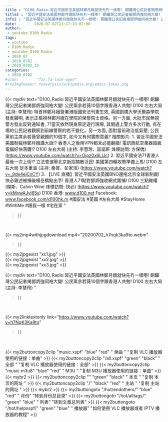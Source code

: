 ```yaml
---
title : "D100_Radio:習近平國安法英國林鄭月娥就快先冇一樣嘢! 銅鑼灣公民記者揭鄧炳強同袍大變! 公民黨余若薇10個字跟香港人共勉! D100 左右大局 (主持: 李慧玲) "
title2 : "習近平國安法英國林鄭月娥就快先冇一樣嘢! 銅鑼灣公民記者揭鄧炳強同袍大變! 公民黨余若薇10個字跟香港人共勉! D100 左右大局 (主持: 李慧玲) "
info2 : "習近平國安法英國林鄭月娥就快先冇一樣嘢! 銅鑼灣公民記者揭鄧炳強同袍大變! 公民黨余若薇10個字跟香港人共勉! D100 左右大局 (主持: 李慧玲)   特首林鄭月娥簽署港版國安法刊憲生效, 英國劍橋大學沃爾森學院發表聲明, 表示正檢視林鄭月娥在學院的榮譽院士資格。另一方面, 大批市民無視警方發出反對通知書, 71當天依然現身原定遊行現場, 其間遇上警方多次行動, 有在場的公民記者觀察到前線警察的若干變化。另一方面, 面對當前政治低氣壓, 公民黨前主席余若薇曾親題的10個字, 如今又有何實際意義?  相關影片: 1. 習近平國安法美國制裁林鄭月娥講大話!? 香港人之後用VPN都未必能翻牆! 電訊商航空業器超級電腦好快落鑊!? D100 左右大局 (主持: 李慧玲、區諾軒  烽煙訪問: 方保僑) (https://www.youtube.com/watch?v=Ojpz0x6LiJc) 2. 習近平國安法71香港人最後一次上街!? 立法會選舉北京新招搞散泛民! 美國第四輪攻勢準備上馬! D100 左右大局 足本重溫 (主持: 桑普、彭家浩) (https://www.youtube.com/watch?v=_8de4ejCxCY) 3. 【LIVE 直播】習近平國安法英國BNO還拖北京全球新制裁! 快必親述被捕後楊岳橋點出手! 香港人71點對鄧炳強收網式圍捕!  D100 三點維權 (傑斯、Calvin Wine  烽煙訪問: 快必) (https://www.youtube.com/watch?v=kMvwAJyj65s)  D100 香港: www.d100.net Facebook: www.facebook.com/d100hk.m  #國安法 #英國 #左右大局 #StayHome #WithMe #跟我一樣 #宅在家 "
date:        2020-07-02T22:17:23-07:00
author:
 - youtube_D100_Radio
tags:
 - youtube
 - D100_Radio
 - youtube_D100_Radio
 - 2020_07
 - 2020_0702
 - 2020_0702_22
categories:
 - 2020_0702
#icon:        "fas fa-lock-open"
#resImgTeaser: teaserpics/wikipedia.org/emacs-jokes.png
---
```


{{< mydiv text="D100_Radio:習近平國安法英國林鄭月娥就快先冇一樣嘢! 銅鑼灣公民記者揭鄧炳強同袍大變! 公民黨余若薇10個字跟香港人共勉! D100 左右大局 (主持: 李慧玲)   特首林鄭月娥簽署港版國安法刊憲生效, 英國劍橋大學沃爾森學院發表聲明, 表示正檢視林鄭月娥在學院的榮譽院士資格。另一方面, 大批市民無視警方發出反對通知書, 71當天依然現身原定遊行現場, 其間遇上警方多次行動, 有在場的公民記者觀察到前線警察的若干變化。另一方面, 面對當前政治低氣壓, 公民黨前主席余若薇曾親題的10個字, 如今又有何實際意義?  相關影片: 1. 習近平國安法美國制裁林鄭月娥講大話!? 香港人之後用VPN都未必能翻牆! 電訊商航空業器超級電腦好快落鑊!? D100 左右大局 (主持: 李慧玲、區諾軒  烽煙訪問: 方保僑) (https://www.youtube.com/watch?v=Ojpz0x6LiJc) 2. 習近平國安法71香港人最後一次上街!? 立法會選舉北京新招搞散泛民! 美國第四輪攻勢準備上馬! D100 左右大局 足本重溫 (主持: 桑普、彭家浩) (https://www.youtube.com/watch?v=_8de4ejCxCY) 3. 【LIVE 直播】習近平國安法英國BNO還拖北京全球新制裁! 快必親述被捕後楊岳橋點出手! 香港人71點對鄧炳強收網式圍捕!  D100 三點維權 (傑斯、Calvin Wine  烽煙訪問: 快必) (https://www.youtube.com/watch?v=kMvwAJyj65s)  D100 香港: www.d100.net Facebook: www.facebook.com/d100hk.m  #國安法 #英國 #左右大局 #StayHome #WithMe #跟我一樣 #宅在家 "
>}}
<br>


{{< my2mp4withjpgdownload mp4="20200702_h7nqk3ka9to.webm"
>}}

{{< my2jpgexist "xx1.jpg" >}}<br>
{{< my2jpgexist "xx2.jpg" >}}<br>
{{< my2jpgexist "xx3.jpg" >}}<br>



{{< mydiv text="D100_Radio:習近平國安法英國林鄭月娥就快先冇一樣嘢! 銅鑼灣公民記者揭鄧炳強同袍大變! 公民黨余若薇10個字跟香港人共勉! D100 左右大局 (主持: 李慧玲) "
>}}
<br>

{{< my2linktextonly link="https://www.youtube.com/watch?v=h7NqK3Ka9to"
>}}


<br>

{{< my2buttoncopy2clip "music.xspf"        "blue"   "red"    " 单曲 "  "复制 VLC 播放器使用的链接：单曲" >}} {{< my2buttoncopy2clip "/all.xspf"         "green"  "black"  " 全部 "  "复制 VLC 播放器使用的链接：全部" >}} {{< my2buttoncopy2clip "music.m3u8"        "blue"   "red"    " M3U  "    "复制 M3U 播放器使用的链接：单曲" >}} {{< mybr2 >}} {{< my2buttoncopy2clip ""                  "green"  "black"  " 本页 "    "复制 本页的网址 " >}} {{< my2buttoncopy2clip "/"                 "black"  "red"    " 主站 "    "复制 主站的网址 " >}} {{< mybr2 >}} {{< my2buttongoto      "/hot/endothers/"   "blue"   "red"    " 月份"   "转到月份总目录" >}} {{< my2buttongoto      "/hot/alltags/"     "green"  "blue"   " 列表"   "转到文章总列表" >}} {{< my2buttongoto      "/hot/helpxspf/"    "green"  "blue"   " 播放器" "如何使用 VLC 播放器或者 IPTV 播放器的教程" >}} 
